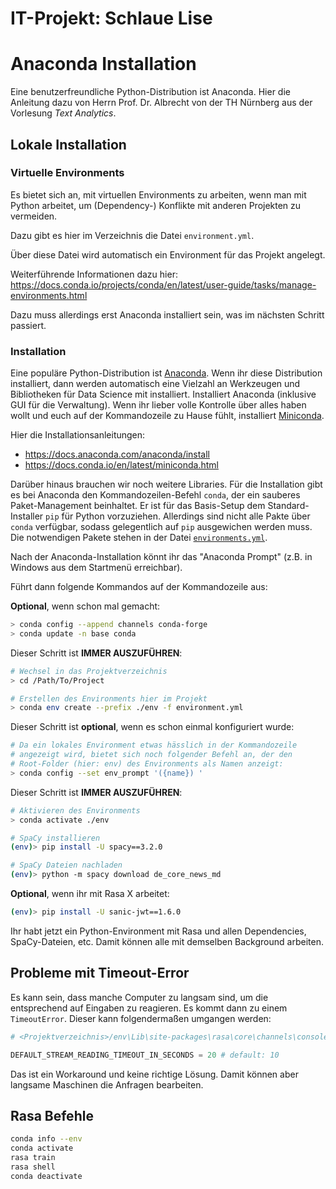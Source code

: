# IT-Projekt: Schlaue Lise

# Anaconda Installation

Eine benutzerfreundliche Python-Distribution ist Anaconda.
Hier die Anleitung dazu von Herrn Prof. Dr.
Albrecht von der TH Nürnberg aus der Vorlesung _Text Analytics_.

## Lokale Installation

### Virtuelle Environments

Es bietet sich an, mit virtuellen Environments zu arbeiten, wenn man mit Python arbeitet,
um (Dependency-) Konflikte mit anderen Projekten zu vermeiden.

Dazu gibt es hier im Verzeichnis die Datei `environment.yml`.

Über diese Datei wird automatisch ein Environment für das Projekt angelegt.

Weiterführende Informationen dazu hier:
https://docs.conda.io/projects/conda/en/latest/user-guide/tasks/manage-environments.html

Dazu muss allerdings erst Anaconda installiert sein, was im nächsten Schritt passiert.

### Installation

Eine populäre Python-Distribution ist [Anaconda](https://www.anaconda.com/).
Wenn ihr diese Distribution installiert, dann werden automatisch eine Vielzahl an Werkzeugen und Bibliotheken für Data Science mit installiert.
Installiert Anaconda (inklusive GUI für die Verwaltung). Wenn ihr lieber volle Kontrolle über alles haben wollt und euch auf der Kommandozeile zu Hause fühlt, installiert [Miniconda](https://docs.conda.io/en/latest/miniconda.html).

Hier die Installationsanleitungen:

- <https://docs.anaconda.com/anaconda/install>
- <https://docs.conda.io/en/latest/miniconda.html>

Darüber hinaus brauchen wir noch weitere Libraries.
Für die Installation gibt es bei Anaconda den Kommandozeilen-Befehl `conda`,
der ein sauberes Paket-Management beinhaltet. Er ist für das Basis-Setup dem Standard-Installer `pip`
für Python vorzuziehen. Allerdings sind nicht alle Pakte über `conda` verfügbar,
sodass gelegentlich auf `pip` ausgewichen werden muss. Die notwendigen Pakete stehen in der Datei [`environments.yml`](environment.yml).

Nach der Anaconda-Installation könnt ihr das "Anaconda Prompt" (z.B. in Windows aus dem Startmenü erreichbar).

Führt dann folgende Kommandos auf der Kommandozeile aus:

**Optional**, wenn schon mal gemacht:

```sh
> conda config --append channels conda-forge
> conda update -n base conda
```

Dieser Schritt ist **IMMER AUSZUFÜHREN**:

```sh
# Wechsel in das Projektverzeichnis
> cd /Path/To/Project

# Erstellen des Environments hier im Projekt
> conda env create --prefix ./env -f environment.yml
```

Dieser Schritt ist **optional**, wenn es schon einmal konfiguriert wurde:

```sh
# Da ein lokales Environment etwas hässlich in der Kommandozeile
# angezeigt wird, bietet sich noch folgender Befehl an, der den
# Root-Folder (hier: env) des Environments als Namen anzeigt:
> conda config --set env_prompt '({name}) '
```

Dieser Schritt ist **IMMER AUSZUFÜHREN**:

```sh
# Aktivieren des Environments
> conda activate ./env

# SpaCy installieren
(env)> pip install -U spacy==3.2.0

# SpaCy Dateien nachladen
(env)> python -m spacy download de_core_news_md
```

**Optional**, wenn ihr mit Rasa X arbeitet:

```sh
(env)> pip install -U sanic-jwt==1.6.0
```

Ihr habt jetzt ein Python-Environment mit Rasa und allen Dependencies, SpaCy-Dateien, etc. Damit können alle mit demselben Background arbeiten.

## Probleme mit Timeout-Error

Es kann sein, dass manche Computer zu langsam sind, um die entsprechend auf Eingaben zu reagieren. Es kommt dann zu einem `TimeoutError`. Dieser kann folgendermaßen umgangen werden:

```python
# <Projektverzeichnis>/env\Lib\site-packages\rasa\core\channels\console.py

DEFAULT_STREAM_READING_TIMEOUT_IN_SECONDS = 20 # default: 10
```

Das ist ein Workaround und keine richtige Lösung. Damit können aber langsame Maschinen die Anfragen bearbeiten.

## Rasa Befehle

```sh
conda info --env
conda activate
rasa train
rasa shell
conda deactivate
```
